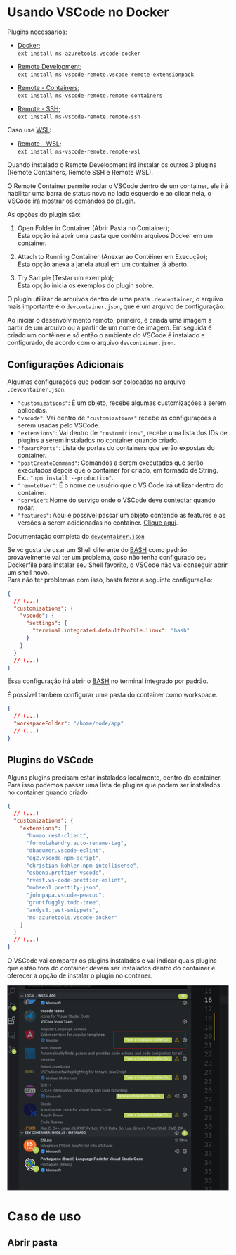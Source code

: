 # Usando VSCode no Docker

Plugins necessários:

- [Docker](https://marketplace.visualstudio.com/items?itemName=ms-azuretools.vscode-docker);  
  `ext install ms-azuretools.vscode-docker`

- [Remote Development](https://marketplace.visualstudio.com/items?itemName=ms-vscode-remote.vscode-remote-extensionpack);  
  `ext install ms-vscode-remote.vscode-remote-extensionpack`

- [Remote - Containers](https://marketplace.visualstudio.com/items?itemName=ms-vscode-remote.remote-containers);  
  `ext install ms-vscode-remote.remote-containers`

- [Remote - SSH](https://marketplace.visualstudio.com/items?itemName=ms-vscode-remote.remote-ssh);  
  `ext install ms-vscode-remote.remote-ssh`

Caso use [WSL](https://docs.microsoft.com/en-us/windows/wsl/):

- [Remote - WSL](https://marketplace.visualstudio.com/items?itemName=ms-vscode-remote.remote-wsl);  
  `ext install ms-vscode-remote.remote-wsl`

Quando instalado o Remote Development irá instalar os outros 3 plugins (Remote Containers, Remote SSH e Remote WSL).

O Remote Container permite rodar o VSCode dentro de um container, ele irá habilitar uma barra de status nova no lado esquerdo e ao clicar nela, o VSCode irá mostrar os comandos do plugin.

As opções do plugin são:

1. Open Folder in Container (Abrir Pasta no Container);  
  Esta opção irá abrir uma pasta que contém arquivos Docker em um container.

2. Attach to Running Container (Anexar ao Contêiner em Execução);  
  Esta opção anexa a janela atual em um container já aberto.

3. Try Sample (Testar um exemplo);  
   Esta opção inicia os exemplos do plugin sobre.

O plugin utilizar de arquivos dentro de uma pasta `.devcontainer`, o arquivo mais importante é o `devcontainer.json`, que é um arquivo de configuração.

Ao iniciar o desenvolvimento remoto, primeiro, é criada uma imagem a partir de um arquivo ou a partir de um nome de imagem. 
Em seguida é criado um contêiner e só então o ambiente do VSCode é instalado e configurado, de acordo com o arquivo `devcontainer.json`.

## Configurações Adicionais

Algumas configurações que podem ser colocadas no arquivo `.devcontainer.json`.

* `"customizations"`: É um objeto, recebe algumas customizações a serem aplicadas.
* `"vscode"`: Vai dentro de `"customizations"` recebe as configurações a serem usadas pelo VSCode.
* `"extensions'`: Vai dentro de `"customitions"`, recebe uma lista dos IDs de plugins a serem instalados no container quando criado.
* `"fowardPorts"`: Lista de portas do containers que serão expostas do container.
* `"postCreateCommand"`: Comandos a serem executados que serão executados depois que o container for criado, em formado de String. Ex.: `"npm install --production"`.
* `"remoteUser"`: É o nome de usuário que o VS Code irá utilizar dentro do container.
* `"service"`: Nome do serviço onde o VSCode deve contectar quando rodar.
* `"features"`: Aqui é possível passar um objeto contendo as features e as versões a serem adicionadas no container. [Clique aqui](https://code.visualstudio.com/docs/remote/containers#_dev-container-features-preview).

Documentação completa do [`devcontainer.json`](https://code.visualstudio.com/docs/remote/devcontainerjson-reference)

Se vc gosta de usar um Shell diferente do [BASH](https://pt.wikipedia.org/wiki/Bash) como padrão provavelmente vai ter um problema, caso não tenha configurado seu Dockerfile para instalar seu Shell favorito, o VSCode não vai conseguir abrir um shell novo.  
Para não ter problemas com isso, basta fazer a seguinte configuração:

```json
{
  // (...)
  "customisations": {
    "vscode": {
      "settings": {
        "terminal.integrated.defaultProfile.linux": "bash"
      }
    }
  }
  // (...)
}
```

Essa configuração irá abrir o [BASH](https://pt.wikipedia.org/wiki/Bash) no terminal integrado por padrão.

É possível também configurar uma pasta do container como workspace.  

```json
{
  // (...)
  "workspaceFolder": "/home/node/app"
  // (...)
}
```

## Plugins do VSCode

Alguns plugins precisam estar instalados localmente, dentro do container. Para isso podemos passar uma lista de plugins que podem ser instalados no container quando criado.

```json
{
  // (...)
  "customizations": {
    "extensions": [
      "humao.rest-client",
      "formulahendry.auto-rename-tag",
      "dbaeumer.vscode-eslint",
      "eg2.vscode-npm-script",
      "christian-kohler.npm-intellisense",
      "esbenp.prettier-vscode",
      "rvest.vs-code-prettier-eslint",
      "mohsen1.prettify-json",
      "johnpapa.vscode-peacoc",
      "gruntfuggly.todo-tree",
      "andys8.jest-snippets",
      "ms-azuretools.vscode-docker"
    ]
  }
  // (...)
}
```

O VSCode vai comparar os plugins instalados e vai indicar quais plugins que estão fora do container devem ser instalados dentro do container e oferecer a opção de instalar o plugin no contaner.

![Plugins no VSCode](./tutorial_imgs/plugins_vscode.png)

# Caso de uso

## Abrir pasta 
